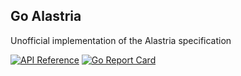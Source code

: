 ## Go Alastria

Unofficial implementation of the Alastria specification

[![API Reference](
https://camo.githubusercontent.com/915b7be44ada53c290eb157634330494ebe3e30a/68747470733a2f2f676f646f632e6f72672f6769746875622e636f6d2f676f6c616e672f6764646f3f7374617475732e737667
)](https://pkg.go.dev/github.com/onmax/go-alastria?tab=doc)
[![Go Report Card](https://goreportcard.com/badge/github.com/onmax/go-alastria)](https://goreportcard.com/report/github.com/onmax/go-alastria)